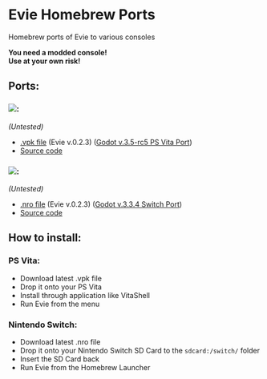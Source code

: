 # Evie Homebrew Ports
Homebrew ports of Evie to various consoles

**You need a modded console!**</br>
**Use at your own risk!**

## Ports:
### ![](https://img.shields.io/badge/PS%20Vita-003791?style=for-the-badge&logo=playstation&logoColor=white):
_(Untested)_
 - [.vpk file](https://github.com/LnlyPie/Evie-Homebrew-Ports/releases/tag/v0.2.3) (Evie v.0.2.3) ([Godot v.3.5-rc5 PS Vita Port](https://github.com/SonicMastr/godot-vita))
 - [Source code](https://github.com/LnlyPie/Evie-Homebrew-Ports/tree/main/Evie-Vita)
### ![](https://img.shields.io/badge/Nintendo_Switch-E60012?style=for-the-badge&logo=nintendo-switch&logoColor=white):
_(Untested)_
 - [.nro file](https://github.com/LnlyPie/Evie-Homebrew-Ports/releases/tag/v0.2.3) (Evie v.0.2.3) ([Godot v.3.3.4 Switch Port](https://github.com/Stary2001/godot))
 - [Source code](https://github.com/LnlyPie/Evie-Homebrew-Ports/tree/main/Evie-Switch)

## How to install:
### PS Vita:
 - Download latest .vpk file
 - Drop it onto your PS Vita
 - Install through application like VitaShell
 - Run Evie from the menu
### Nintendo Switch:
 - Download latest .nro file
 - Drop it onto your Nintendo Switch SD Card to the `sdcard:/switch/` folder
 - Insert the SD Card back
 - Run Evie from the Homebrew Launcher
